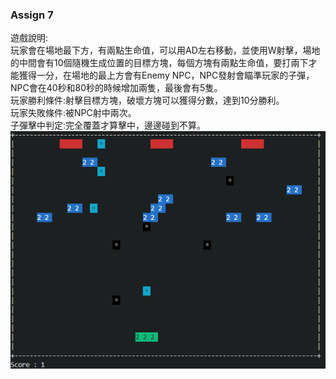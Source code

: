 ### Assign 7
遊戲說明:  
玩家會在場地最下方，有兩點生命值，可以用AD左右移動，並使用W射擊，場地的中間會有10個隨機生成位置的目標方塊，每個方塊有兩點生命值，要打兩下才能獲得一分，在場地的最上方會有Enemy NPC，NPC發射會瞄準玩家的子彈，NPC會在40秒和80秒的時候增加兩隻，最後會有5隻。  
玩家勝利條件:射擊目標方塊，破壞方塊可以獲得分數，達到10分勝利。  
玩家失敗條件:被NPC射中兩次。  
子彈擊中判定:完全覆蓋才算擊中，邊邊碰到不算。  
![示意圖](示範圖片.png)


